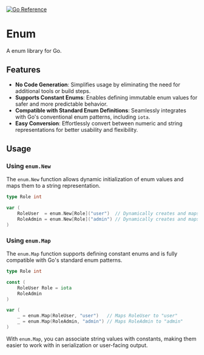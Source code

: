 [![Go Reference](https://pkg.go.dev/badge/github.com/xybor-x/enum.svg)](https://pkg.go.dev/github.com/xybor-x/enum)

# Enum

A enum library for Go.

## Features

- **No Code Generation**: Simplifies usage by eliminating the need for additional tools or build steps.
- **Supports Constant Enums**: Enables defining immutable enum values for safer and more predictable behavior.
- **Compatible with Standard Enum Definitions**: Seamlessly integrates with Go's conventional enum patterns, including `iota`.
- **Easy Conversion**: Effortlessly convert between numeric and string representations for better usability and flexibility.

## Usage

### Using `enum.New`

The `enum.New` function allows dynamic initialization of enum values and maps them to a string representation.

```go
type Role int

var (
    RoleUser  = enum.New[Role]("user")  // Dynamically creates and maps "user"
    RoleAdmin = enum.New[Role]("admin") // Dynamically creates and maps "admin"
)
```

### Using `enum.Map`

The `enum.Map` function supports defining constant enums and is fully compatible with Go's standard enum patterns.

``` go
type Role int

const (
    RoleUser Role = iota
    RoleAdmin
)

var (
    _ = enum.Map(RoleUser, "user")   // Maps RoleUser to "user"
    _ = enum.Map(RoleAdmin, "admin") // Maps RoleAdmin to "admin"
)
```

With `enum.Map`, you can associate string values with constants, making them easier to work with in serialization or user-facing output.

